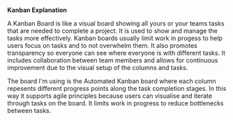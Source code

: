 **Kanban Explanation**

A Kanban Board is like a visual board showing all yours or your teams tasks that are needed to complete a project. It is used to show and manage the tasks more effectively. Kanban boards usually limit work in progess to help users focus on tasks and to not overwhelm them. It also promotes transparency so everyone can see where everyone is with different tasks. It includes collaboration between team members and allows for continuous improvement due to the visual setup of the columns and tasks.

The board I'm using is the Automated Kanban board where each column repesents different progress points along the task completion stages. In this way it supports agile principles because users can visualise and iterate through tasks on the board. It limits work in progress to reduce bottlenecks between tasks.